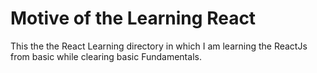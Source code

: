 # Motive of the Learning React
This the the React Learning directory in which I am learning the ReactJs from basic while clearing basic Fundamentals.